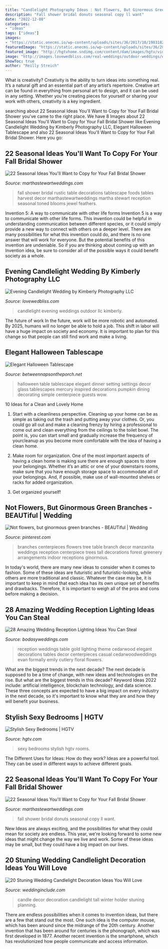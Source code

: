 ```yaml
---
title: "Candlelight Photography Ideas : Not Flowers, But Ginormous Green Branches"
description: "Fall shower bridal donuts seasonal copy ll want"
date: "2022-12-08"
categories:
- "ideas"
tags: ["ideas"]
images:
- "https://static.onecms.io/wp-content/uploads/sites/36/2017/10/19031828/fall-bridal-shower-emma-barrow-1017.jpg"
featuredImage: "https://static.onecms.io/wp-content/uploads/sites/36/2017/10/19031826/fall-bridal-shower-elizabeth-m-photo-1017.jpg"
featured_image: "http://hgtvhome.sndimg.com/content/dam/images/hgtv/video/0/01/013/0135/0135383.jpg.rend.hgtvcom.616.462.suffix/1411694715339.jpeg"
image: "http://images.lovewedbliss.com/real-weddings/outdoor-weddings/evening-candlelight-wedding/candlelight-wedding-photos.jpg"
ShowToc: true
author: "Reilly Streich"
---
```



What is creativity?
Creativity is the ability to turn ideas into something real. It’s a natural gift and an essential part of any artist’s repertoire. Creative art can be found in everything from personal art to design, and it can be used in any setting. Whether you’re creating pieces for yourself or sharing your work with others, creativity is a key ingredient.

	

		
searching about 22 Seasonal Ideas You&#039;ll Want to Copy for Your Fall Bridal Shower you've came to the right place. We have 8 Images about 22 Seasonal Ideas You&#039;ll Want to Copy for Your Fall Bridal Shower like Evening Candlelight Wedding by Kimberly Photography LLC, Elegant Halloween Tablescape and also 22 Seasonal Ideas You&#039;ll Want to Copy for Your Fall Bridal Shower. Here you go:
		
    
## 22 Seasonal Ideas You&#039;ll Want To Copy For Your Fall Bridal Shower

<img loading=lazy src="https://static.onecms.io/wp-content/uploads/sites/36/2017/10/19031828/fall-bridal-shower-emma-barrow-1017.jpg" onerror="this.onerror=null;this.src='https://tse4.mm.bing.net/th?id=OIP.6AT7JnvXSf9EbTPmvoVXWQHaLH&amp;pid=15.1';" alt="22 Seasonal Ideas You&#039;ll Want to Copy for Your Fall Bridal Shower">

_Source: marthastewartweddings.com_

>fall shower bridal rustic table decorations tablescape foods tables harvest decor marthastewartweddings martha stewart reception seasonal toned blooms jewel feathers. 

	

Invention 5: A way to communicate with other life forms
Invention 5 is a way to communicate with other life forms. This invention could be helpful in understanding communication between different species, or it could simply provide a new way to connect with others on a deeper level. There are many possibilities for what this invention could do, and there is no one answer that will work for everyone. But the potential benefits of this invention are undeniable. So if you are thinking about coming up with an Invention idea, be sure to consider all of the possible ways it could benefit society as a whole.

    
## Evening Candlelight Wedding By Kimberly Photography LLC

<img loading=lazy src="http://images.lovewedbliss.com/real-weddings/outdoor-weddings/evening-candlelight-wedding/candlelight-wedding-photos.jpg" onerror="this.onerror=null;this.src='https://tse3.mm.bing.net/th?id=OIP.fKUPQAg_sXmKRmdXD2uq3AHaLG&amp;pid=15.1';" alt="Evening Candlelight Wedding by Kimberly Photography LLC">

_Source: lovewedbliss.com_

>candlelight evening weddings outdoor llc kimberly. 

	

The future of work
In the future, work will be more robotic and automated. By 2025, humans will no longer be able to hold a job. This shift in labor will have a huge impact on society and economy. It is important to plan for this change so that people can still find work and make a living.

    
## Elegant Halloween Tablescape

<img loading=lazy src="https://betweennapsontheporch.net/wp-content/uploads/blogger/-ua5upULY7N4/Tp9YDeQpyhI/AAAAAAAAd54/V-G7FcxjCD4/s1600/1%2B018.JPG" onerror="this.onerror=null;this.src='https://tse1.mm.bing.net/th?id=OIP.4VmpMcQmjIieZL1WGYaCWwHaKI&amp;pid=15.1';" alt="Elegant Halloween Tablescape">

_Source: betweennapsontheporch.net_

>halloween table tablescape elegant dinner setting settings decor glass tablescapes mercury inspired decorations pumpkin dining decorating simple centerpiece guests wow. 

	

10 Ideas for a Clean and Lovely Home
1. Start with a cleanliness perspective. Cleaning up your home can be as simple as taking out the trash and putting away your clothes. Or, you could go all out and make a cleaning frenzy by hiring a professional to come out and clean everything from the ceilings to the toilet bowl. The point is, you can start small and gradually increase the frequency of yourcleanup as you become more comfortable with the idea of having a clean home.
2. Make room for organization. One of the most important aspects of having a clean home is making sure there are enough spaces to store your belongings. Whether it’s an attic or one of your downstairs rooms, make sure that you have enough storage space to accommodate all of your belongings. And, if possible, make use of wall-mounted shelves or racks for added organization.

3. Get organized yourself!

    
## Not Flowers, But Ginormous Green Branches - BEAUTiful | Wedding

<img loading=lazy src="https://i.pinimg.com/736x/0d/37/49/0d3749293bd7a3fc70228804b2309e93--tree-branch-centerpieces-green-centerpieces.jpg?b=t" onerror="this.onerror=null;this.src='https://tse1.mm.bing.net/th?id=OIP.uKGL9cFhJ2GlmjIIGbBxlwHaKH&amp;pid=15.1';" alt="Not flowers, but ginormous green branches - BEAUTiful | Wedding">

_Source: pinterest.com_

>branches centerpieces flowers tree table branch decor manzanita weddings reception centerpiece trees tall decorations forest greenery arrangements indoor receptions ginormous. 

	

In today's world, there are many new ideas to consider when it comes to fashion. Some of these ideas are futuristic and futuristic-looking, while others are more traditional and classic. Whatever the case may be, it is important to keep in mind that each idea has its own unique set of benefits and drawbacks. Therefore, it is important to weigh all of the pros and cons before making a decision.

    
## 28 Amazing Wedding Reception Lighting Ideas You Can Steal

<img loading=lazy src="https://bodasyweddings.com/wp-content/uploads/2018/01/Cedarwood-weddings.jpg" onerror="this.onerror=null;this.src='https://tse1.mm.bing.net/th?id=OIP.HUpb7dO1Ow6oKJR1VXOuLAHaLH&amp;pid=15.1';" alt="28 Amazing Wedding Reception Lighting Ideas You Can Steal">

_Source: bodasyweddings.com_

>reception weddings table gold lighting theme cedarwood elegant decorations tables decor centerpieces casual cedarwoodweddings evan formally emily cutlery floral flowers. 

	

What are the biggest trends in the next decade?
The next decade is supposed to be a time of change, with new ideas and technologies on the rise. But what are the biggest trends in this decade? Keyword Ideas 2022 include: artificial intelligence, blockchain technology, and data science. These three concepts are expected to have a big impact on every industry in the next decade, so it's important to know what they are and how they will benefit your business.

    
## Stylish Sexy Bedrooms | HGTV

<img loading=lazy src="http://hgtvhome.sndimg.com/content/dam/images/hgtv/video/0/01/013/0135/0135383.jpg.rend.hgtvcom.616.462.suffix/1411694715339.jpeg" onerror="this.onerror=null;this.src='https://tse1.mm.bing.net/th?id=OIP.ohLlnkgdsg7Jbvd15EjrZAHaFj&amp;pid=15.1';" alt="Stylish Sexy Bedrooms | HGTV">

_Source: hgtv.com_

>sexy bedrooms stylish hgtv rooms. 

	

The Different Uses for Ideas: How do they work?
Ideas are a powerful tool. They can be used in different ways to achieve different goals.

    
## 22 Seasonal Ideas You&#039;ll Want To Copy For Your Fall Bridal Shower

<img loading=lazy src="https://static.onecms.io/wp-content/uploads/sites/36/2017/10/19031826/fall-bridal-shower-elizabeth-m-photo-1017.jpg" onerror="this.onerror=null;this.src='https://tse4.mm.bing.net/th?id=OIP.KCTmIfXOwRdXVXmGKd8vKAHaLH&amp;pid=15.1';" alt="22 Seasonal Ideas You&#039;ll Want to Copy for Your Fall Bridal Shower">

_Source: marthastewartweddings.com_

>fall shower bridal donuts seasonal copy ll want. 

	

New Ideas are always exciting, and the possibilities for what they could mean for society are endless. This year, we're looking forward to some new ideas that might change the way we live and work. Some of these ideas may be small, but they could have a big impact on our lives.

    
## 20 Stuning Wedding Candlelight Decoration Ideas You Will Love

<img loading=lazy src="http://www.weddinginclude.com/wp-content/uploads/2017/03/Tall-candle-holder-wedding-decor.jpg" onerror="this.onerror=null;this.src='https://tse1.mm.bing.net/th?id=OIP.FlaA4IVkXtqH1BxSPe2cSQHaQR&amp;pid=15.1';" alt="20 Stuning Wedding Candlelight Decoration Ideas You Will Love">

_Source: weddinginclude.com_

>candle decor decoration candlelight tall winter holder stuning planning. 

	

There are endless possibilities when it comes to invention ideas, but there are a few that stand out the most. One such idea is the computer mouse, which has been around since the midrange of the 20th century. Another invention that has been around for centuries is the phonograph, which was first developed in 1877. Another recent invention is the smartphone, which has revolutionized how people communicate and access information.

